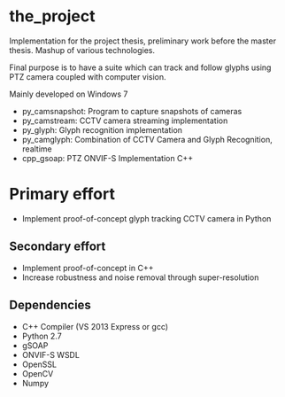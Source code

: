 the_project
===========

Implementation for the project thesis, preliminary work before the master thesis. Mashup of various technologies.

Final purpose is to have a suite which can track and follow glyphs using PTZ camera coupled with computer vision.

Mainly developed on Windows 7

- py_camsnapshot: Program to capture snapshots of cameras
- py_camstream: CCTV camera streaming implementation
- py_glyph: Glyph recognition implementation
- py_camglyph: Combination of CCTV Camera and Glyph Recognition, realtime
- cpp_gsoap: PTZ ONVIF-S Implementation C++


# Primary effort
- Implement proof-of-concept glyph tracking CCTV camera in Python

## Secondary effort
- Implement proof-of-concept in C++
- Increase robustness and noise removal through super-resolution

Dependencies
------------
- C++ Compiler (VS 2013 Express or gcc)
- Python 2.7
- gSOAP
- ONVIF-S WSDL
- OpenSSL
- OpenCV
- Numpy